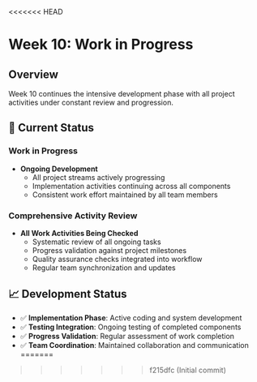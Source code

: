 <<<<<<< HEAD
# Week 10: Work in Progress
## Overview
Week 10 continues the intensive development phase with all project activities under constant review and progression.


## 🚧 Current Status
### Work in Progress
- **Ongoing Development**
  - All project streams actively progressing
  - Implementation activities continuing across all components
  - Consistent work effort maintained by all team members

### Comprehensive Activity Review
- **All Work Activities Being Checked**
  - Systematic review of all ongoing tasks
  - Progress validation against project milestones
  - Quality assurance checks integrated into workflow
  - Regular team synchronization and updates

## 📈 Development Status
- ✅ **Implementation Phase**: Active coding and system development
- ✅ **Testing Integration**: Ongoing testing of completed components  
- ✅ **Progress Validation**: Regular assessment of work completion
- ✅ **Team Coordination**: Maintained collaboration and communication
=======

>>>>>>> f215dfc (Initial commit)
